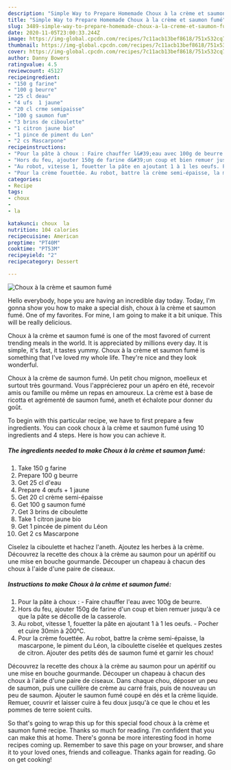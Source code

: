 ```yaml
---
description: "Simple Way to Prepare Homemade Choux à la crème et saumon fumé"
title: "Simple Way to Prepare Homemade Choux à la crème et saumon fumé"
slug: 3489-simple-way-to-prepare-homemade-choux-a-la-creme-et-saumon-fume
date: 2020-11-05T23:00:33.244Z
image: https://img-global.cpcdn.com/recipes/7c11acb13bef8618/751x532cq70/choux-a-la-creme-et-saumon-fume-photo-principale-de-la-recette.jpg
thumbnail: https://img-global.cpcdn.com/recipes/7c11acb13bef8618/751x532cq70/choux-a-la-creme-et-saumon-fume-photo-principale-de-la-recette.jpg
cover: https://img-global.cpcdn.com/recipes/7c11acb13bef8618/751x532cq70/choux-a-la-creme-et-saumon-fume-photo-principale-de-la-recette.jpg
author: Danny Bowers
ratingvalue: 4.5
reviewcount: 45127
recipeingredient:
- "150 g farine"
- "100 g beurre"
- "25 cl deau"
- "4 ufs  1 jaune"
- "20 cl crme semipaisse"
- "100 g saumon fum"
- "3 brins de ciboulette"
- "1 citron jaune bio"
- "1 pince de piment du Lon"
- "2 cs Mascarpone"
recipeinstructions:
- "Pour la pâte à choux : Faire chauffer l&#39;eau avec 100g de beurre."
- "Hors du feu, ajouter 150g de farine d&#39;un coup et bien remuer jusqu&#39;à ce que la pâte se décolle de la casserole."
- "Au robot, vitesse 1, fouetter la pâte en ajoutant 1 à 1 les oeufs. Pocher et cuire 30min à 200°C."
- "Pour la crème fouettée. Au robot, battre la crème semi-épaisse, la mascarpone, le piment du Léon, la ciboulette ciselée et quelques zestes de citron. Ajouter des petits dés de saumon fumé et garnir les choux!"
categories:
- Recipe
tags:
- choux
- 
- la

katakunci: choux  la 
nutrition: 104 calories
recipecuisine: American
preptime: "PT40M"
cooktime: "PT53M"
recipeyield: "2"
recipecategory: Dessert

---
```



![Choux à la crème et saumon fumé](https://img-global.cpcdn.com/recipes/7c11acb13bef8618/751x532cq70/choux-a-la-creme-et-saumon-fume-photo-principale-de-la-recette.jpg)

Hello everybody, hope you are having an incredible day today. Today, I'm gonna show you how to make a special dish, choux à la crème et saumon fumé. One of my favorites. For mine, I am going to make it a bit unique. This will be really delicious.

Choux à la crème et saumon fumé is one of the most favored of current trending meals in the world. It is appreciated by millions every day. It is simple, it's fast, it tastes yummy. Choux à la crème et saumon fumé is something that I've loved my whole life. They're nice and they look wonderful.

Choux à la crème de saumon fumé. Un petit chou mignon, moelleux et surtout très gourmand. Vous l&#39;apprécierez pour un apéro en été, recevoir amis ou famille ou même un repas en amoureux. La crème est à base de ricotta et agrémenté de saumon fumé, aneth et échalote pour donner du goût.


To begin with this particular recipe, we have to first prepare a few ingredients. You can cook choux à la crème et saumon fumé using 10 ingredients and 4 steps. Here is how you can achieve it.

<!--inarticleads1-->

##### The ingredients needed to make Choux à la crème et saumon fumé:

1. Take 150 g farine
1. Prepare 100 g beurre
1. Get 25 cl d&#39;eau
1. Prepare 4 œufs + 1 jaune
1. Get 20 cl crème semi-épaisse
1. Get 100 g saumon fumé
1. Get 3 brins de ciboulette
1. Take 1 citron jaune bio
1. Get 1 pincée de piment du Léon
1. Get 2 cs Mascarpone


Ciselez la ciboulette et hachez l&#39;aneth. Ajoutez les herbes à la crème. Découvrez la recette des choux à la crème au saumon pour un apéritif ou une mise en bouche gourmande. Découper un chapeau à chacun des choux à l&#39;aide d&#39;une paire de ciseaux. 

<!--inarticleads2-->

##### Instructions to make Choux à la crème et saumon fumé:

1. Pour la pâte à choux : - Faire chauffer l&#39;eau avec 100g de beurre.
1. Hors du feu, ajouter 150g de farine d&#39;un coup et bien remuer jusqu&#39;à ce que la pâte se décolle de la casserole.
1. Au robot, vitesse 1, fouetter la pâte en ajoutant 1 à 1 les oeufs. - Pocher et cuire 30min à 200°C.
1. Pour la crème fouettée. Au robot, battre la crème semi-épaisse, la mascarpone, le piment du Léon, la ciboulette ciselée et quelques zestes de citron. Ajouter des petits dés de saumon fumé et garnir les choux!


Découvrez la recette des choux à la crème au saumon pour un apéritif ou une mise en bouche gourmande. Découper un chapeau à chacun des choux à l&#39;aide d&#39;une paire de ciseaux. Dans chaque chou, déposer un peu de saumon, puis une cuillère de crème au carré frais, puis de nouveau un peu de saumon. Ajouter le saumon fumé coupé en dés et la crème liquide. Remuer, couvrir et laisser cuire à feu doux jusqu&#39;à ce que le chou et les pommes de terre soient cuits. 

So that's going to wrap this up for this special food choux à la crème et saumon fumé recipe. Thanks so much for reading. I'm confident that you can make this at home. There's gonna be more interesting food in home recipes coming up. Remember to save this page on your browser, and share it to your loved ones, friends and colleague. Thanks again for reading. Go on get cooking!
